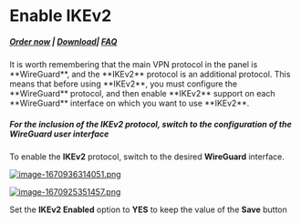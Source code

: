 # Enable IKEv2

##### [Order now](https://panel.puqcloud.com/index.php?rp=/store/puqvpn) | [Download](https://download.puqcloud.com/cp/puqvpncp/)| [FAQ](https://faq.puqcloud.com)

<p class="callout info">It is worth remembering that the main VPN protocol in the panel is **WireGuard**, and the **IKEv2** protocol is an additional protocol. This means that before using **IKEv2**, you must configure the **WireGuard** protocol, and then enable **IKEv2** support on each **WireGuard** interface on which you want to use **IKEv2**.</p>

##### For the inclusion of the **IKEv2** protocol, switch to the configuration of the **WireGuard** user interface

To enable the **IKEv2** protocol, switch to the desired **WireGuard** interface.

[![image-1670936314051.png](https://doc.puq.info/uploads/images/gallery/2022-12/scaled-1680-/image-1670936314051.png)](https://doc.puq.info/uploads/images/gallery/2022-12/image-1670936314051.png)

[![image-1670925351457.png](https://doc.puq.info/uploads/images/gallery/2022-12/scaled-1680-/image-1670925351457.png)](https://doc.puq.info/uploads/images/gallery/2022-12/image-1670925351457.png)

Set the **IKEv2 Enabled** option to **YES** to keep the value of the **Save** button